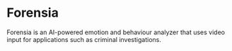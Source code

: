 # Forensia
 Forensia is an AI-powered emotion and behaviour analyzer that uses video input for applications such as criminal investigations.

